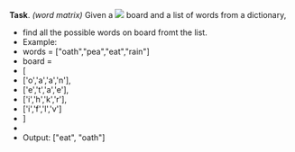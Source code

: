 **Task**. *(word matrix)* Given a <img src="https://latex.codecogs.com/svg.latex?\Large&space;2D"> board and a list of words from a dictionary,
 * find all the possible words on board fromt the list.
 * Example:
 * words = ["oath","pea","eat","rain"]
 * board = 
 * [
 *  ['o','a','a','n'],
 *  ['e','t','a','e'],
 *  ['i','h','k','r'],
 *  ['i','f','l','v']
 * ]
 * 
 * Output: ["eat", "oath"]
